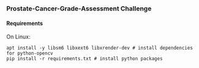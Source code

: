 ### Prostate-Cancer-Grade-Assessment Challenge

#### Requirements
On Linux:
```
apt install -y libsm6 libxext6 libxrender-dev # install dependencies for python-opencv
pip install -r requirements.txt # install python packages
```

